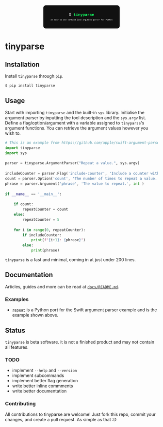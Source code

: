 <p align="center" width="100%">
    <img width="50%"src="./md/banner.png">
</p>

# tinyparse

Installation
------------

Install `tinyparse` through `pip`.
```bash
$ pip install tinyparse
```

Usage
-----

Start with importing `tinyparse` and the built-in `sys` library. Initialise the argument parser by inputting the tool description and the `sys.argv` list. Define a flag/option/argument with a variable assigned to  `tinyparse`'s argument functions. You can retrieve the argument values however you wish to. 

```python
# This is an example from https://github.com/apple/swift-argument-parser
import tinyparse
import sys

parser = tinyparse.ArgumentParser("Repeat a value.", sys.argv)

includeCounter = parser.Flag('include-counter', 'Include a counter with each repetition.')
count = parser.Option('count', 'The number of times to repeat a value.', int )
phrase = parser.Argument('phrase', 'The value to repeat.', int )

if __name__ == '__main__':
    
    if count:
        repeatCounter = count
    else:
        repeatCounter = 5
    
    for i in range(0, repeatCounter): 
        if includeCounter:
            print(f"{i+1}: {phrase}")
        else:
            print(phrase)
```

`tinyparse` is a fast and minimal, coming in at just under 200 lines.

Documentation
-------------

Articles, guides and more can be read at [`docs/README.md`](./docs/README.md).

### Examples
- [`repeat`](https://github.com/wandxp/tinyparse/blob/main/examples/repeat/repeat.py) is a Python port for the Swift argument parser example and is the example shown above.

Status
------

`tinyparse` is beta software. it is not a finished product and may not contain all features.

### TODO

- implement `--help` and `--version`
- implement subcommands
- implement better flag generation
- write better inline commments 
- write better documentation

### Contributing

All contributions to tinyparse are welcome! Just fork this repo, commit your changes, and create a pull request. As simple as that :D